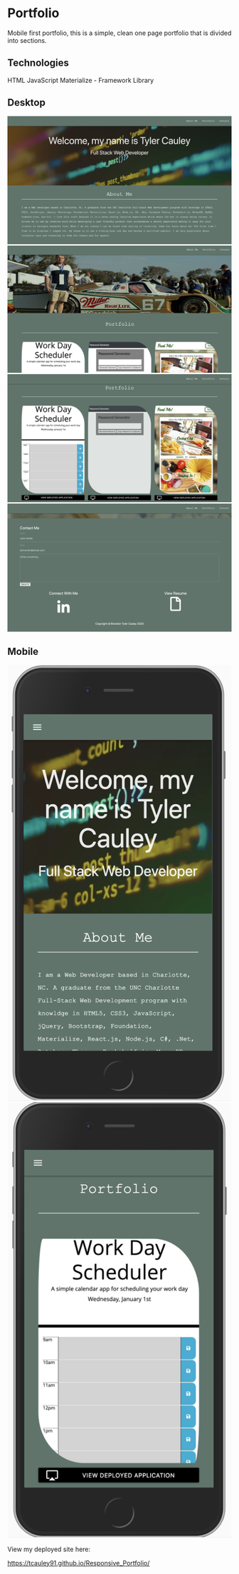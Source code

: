 # Portfolio
Mobile first portfolio, this is a simple, clean one page portfolio that is divided into sections.

## Technologies
HTML
JavaScript
Materialize - Framework Library


## Desktop
<img src="assets/sc1.jpg" alt="sc1"/>

<img src="assets/sc2.jpg" alt="sc2"/>

<img src="assets/sc3.jpg" alt="sc3"/>

<img src="assets/sc4.jpg" alt="sc4"/>

## Mobile
<img src="assets/mobileabout.jpg" alt="sc5"/>
<img src="assets/mobileportfolio.jpg" alt="sc6"/>






View my deployed site here:

 https://tcauley91.github.io/Responsive_Portfolio/
 
 
